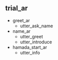 ## trial_ar
* greet_ar
  - utter_ask_name
* name_ar
  - utter_greet
  - utter_introduce
* hamada_start_ar
  - utter_info
